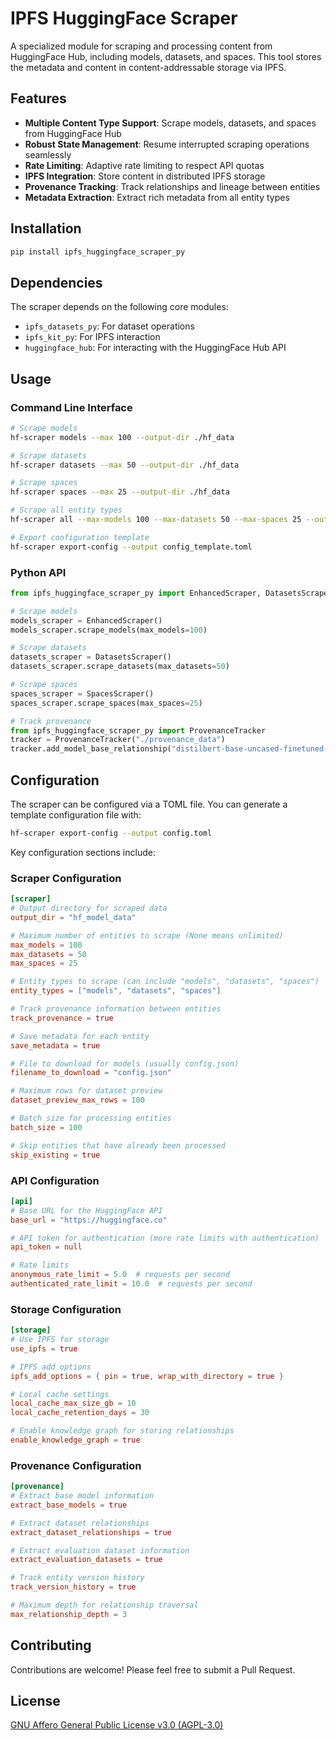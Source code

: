 # IPFS HuggingFace Scraper

A specialized module for scraping and processing content from HuggingFace Hub, including models, datasets, and spaces. This tool stores the metadata and content in content-addressable storage via IPFS.

## Features

- **Multiple Content Type Support**: Scrape models, datasets, and spaces from HuggingFace Hub
- **Robust State Management**: Resume interrupted scraping operations seamlessly
- **Rate Limiting**: Adaptive rate limiting to respect API quotas
- **IPFS Integration**: Store content in distributed IPFS storage
- **Provenance Tracking**: Track relationships and lineage between entities
- **Metadata Extraction**: Extract rich metadata from all entity types

## Installation

```bash
pip install ipfs_huggingface_scraper_py
```

## Dependencies

The scraper depends on the following core modules:
- `ipfs_datasets_py`: For dataset operations
- `ipfs_kit_py`: For IPFS interaction
- `huggingface_hub`: For interacting with the HuggingFace Hub API

## Usage

### Command Line Interface

```bash
# Scrape models
hf-scraper models --max 100 --output-dir ./hf_data

# Scrape datasets
hf-scraper datasets --max 50 --output-dir ./hf_data

# Scrape spaces
hf-scraper spaces --max 25 --output-dir ./hf_data

# Scrape all entity types
hf-scraper all --max-models 100 --max-datasets 50 --max-spaces 25 --output-dir ./hf_data

# Export configuration template
hf-scraper export-config --output config_template.toml
```

### Python API

```python
from ipfs_huggingface_scraper_py import EnhancedScraper, DatasetsScraper, SpacesScraper

# Scrape models
models_scraper = EnhancedScraper()
models_scraper.scrape_models(max_models=100)

# Scrape datasets
datasets_scraper = DatasetsScraper()
datasets_scraper.scrape_datasets(max_datasets=50)

# Scrape spaces
spaces_scraper = SpacesScraper()
spaces_scraper.scrape_spaces(max_spaces=25)

# Track provenance
from ipfs_huggingface_scraper_py import ProvenanceTracker
tracker = ProvenanceTracker("./provenance_data")
tracker.add_model_base_relationship("distilbert-base-uncased-finetuned-sst-2-english", "distilbert-base-uncased")
```

## Configuration

The scraper can be configured via a TOML file. You can generate a template configuration file with:

```bash
hf-scraper export-config --output config.toml
```

Key configuration sections include:

### Scraper Configuration

```toml
[scraper]
# Output directory for scraped data
output_dir = "hf_model_data"

# Maximum number of entities to scrape (None means unlimited)
max_models = 100
max_datasets = 50
max_spaces = 25

# Entity types to scrape (can include "models", "datasets", "spaces")
entity_types = ["models", "datasets", "spaces"]

# Track provenance information between entities
track_provenance = true

# Save metadata for each entity
save_metadata = true

# File to download for models (usually config.json)
filename_to_download = "config.json"

# Maximum rows for dataset preview
dataset_preview_max_rows = 100

# Batch size for processing entities
batch_size = 100

# Skip entities that have already been processed
skip_existing = true
```

### API Configuration

```toml
[api]
# Base URL for the HuggingFace API
base_url = "https://huggingface.co"

# API token for authentication (more rate limits with authentication)
api_token = null

# Rate limits
anonymous_rate_limit = 5.0  # requests per second
authenticated_rate_limit = 10.0  # requests per second
```

### Storage Configuration

```toml
[storage]
# Use IPFS for storage
use_ipfs = true

# IPFS add options
ipfs_add_options = { pin = true, wrap_with_directory = true }

# Local cache settings
local_cache_max_size_gb = 10
local_cache_retention_days = 30

# Enable knowledge graph for storing relationships
enable_knowledge_graph = true
```

### Provenance Configuration

```toml
[provenance]
# Extract base model information
extract_base_models = true

# Extract dataset relationships
extract_dataset_relationships = true

# Extract evaluation dataset information
extract_evaluation_datasets = true

# Track entity version history
track_version_history = true

# Maximum depth for relationship traversal
max_relationship_depth = 3
```

## Contributing

Contributions are welcome! Please feel free to submit a Pull Request.

## License

[GNU Affero General Public License v3.0 (AGPL-3.0)](LICENSE)